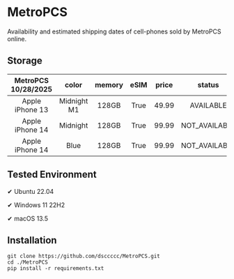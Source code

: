 # MetroPCS
Availability and estimated shipping dates of cell-phones sold by MetroPCS online.
## Storage
|MetroPCS 10/28/2025|color|memory|eSIM|price|status|shipping from|shipping to|
|:--:|:--:|:--:|:--:|:--:|:--:|:--:|:--:|
|Apple iPhone 13|Midnight M1|128GB|True|49.99|AVAILABLE|10/27/2025|10/30/2025|
|Apple iPhone 14|Midnight|128GB|True|99.99|NOT_AVAILABLE|11/03/2025|11/06/2025|
|Apple iPhone 14|Blue|128GB|True|99.99|NOT_AVAILABLE|11/03/2025|11/06/2025|

## Tested Environment
✔ Ubuntu 22.04

✔ Windows 11 22H2

✔ macOS 13.5
## Installation
```
git clone https://github.com/dsccccc/MetroPCS.git
cd ./MetroPCS
pip install -r requirements.txt
```
